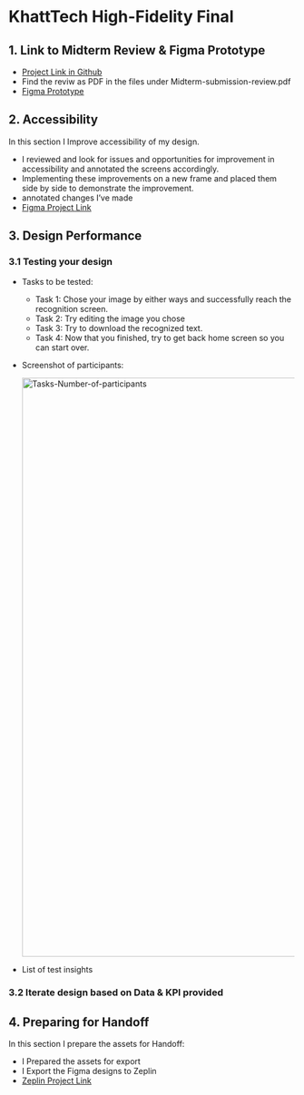 # KhattTech High-Fidelity Final

## 1. Link to Midterm Review & Figma Prototype
- [Project Link in Github](https://github.com/sondosaabed/KhattTech-High-Fidelity-Midterm)
- Find the reviw as PDF in the files under Midterm-submission-review.pdf
- [Figma Prototype](https://www.figma.com/proto/H4nPD778PuO7OBR5v7N6z0/High-fedality-Mockups?node-id=0-1&t=7UIBmHVw8vDsTNUW-1)


## 2. Accessibility
In this section I Improve accessibility of my design.
- I reviewed and look for issues and opportunities for improvement in accessibility and annotated the screens accordingly.
- Implementing these improvements on a new frame and placed them side by side to demonstrate the improvement.
- annotated changes I’ve made
- [Figma Project Link](https://www.figma.com/design/YUVbeKHyrSP2N8r1rwQrCx/High-fedality-accessability-improvements?node-id=1-329&t=Am5LHHtlfg97GtLj-1)

## 3. Design Performance
### 3.1 Testing your design
- Tasks to be tested:
  - Task 1: Chose your image by either ways and successfully reach the recognition screen.
  - Task 2: Try editing the image you chose
  - Task 3: Try to download the recognized text.
  - Task 4: Now that you finished, try to get back home screen so you can start over.

- Screenshot of participants:
  
  <img width="1837" height="1021" alt="Tasks-Number-of-participants" src="https://github.com/user-attachments/assets/001373e7-4e80-4578-b80e-e51185c880c0" />

- List of test insights
  
### 3.2 Iterate design based on Data & KPI provided

## 4. Preparing for Handoff
In this section I prepare the assets for Handoff:
- I Prepared the assets for export
- I Export the Figma designs to Zeplin
- [Zeplin Project Link](https://scene.zeplin.io/project/6883d59ef55858e98159feda)
